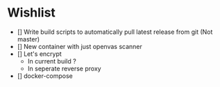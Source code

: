 # Wishlist
- [] Write build scripts to automatically pull latest release from git (Not master)
- [] New container with just openvas scanner
- [] Let's encrypt 
	- In current build ?
	- In seperate reverse proxy
- [] docker-compose 
